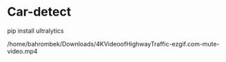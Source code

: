 # Car-detect
pip install ultralytics


/home/bahrombek/Downloads/4KVideoofHighwayTraffic-ezgif.com-mute-video.mp4



